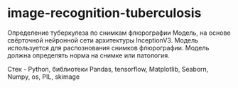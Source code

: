 # image-recognition-tuberculosis
Определение туберкулеза по снимкам флюрографии
Модель, на основе свёрточной нейронной сети архитектуры InceptionV3. Модель используется для распознования снимков флюрографии. Модель должна определять норма на снимке или патология.

Стек - Python, библиотеки Pandas, tensorflow, Matplotlib, Seaborn, Numpy, os, PIL, skimage
